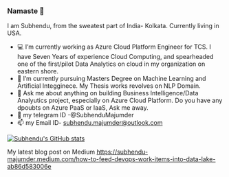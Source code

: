 ### Namaste 🙏

I am Subhendu, from the sweatest part of India- Kolkata. Currently living in USA.

- 💻 I’m currently working as Azure Cloud Platform Engineer for TCS. I have Seven Years of experience Cloud Computing, and spearheaded one of the first/pilot Data Analytics on cloud in my organization on eastern shore. 
- 🌱 I’m currently pursuing Masters Degree on Machine Learning and Artificial Integginece. My Thesis works revolves on NLP Domain.
- 💬 Ask me about anything on building Business Intelligence/Data Analyutics project, especially on Azure Cloud Platform. Do you have any dpoubts on Azure PaaS or IaaS, Ask me away. 
- 📱 my telegram ID -@SubhenduMajumder 
- 📫 my Email ID- subhendu.majumder@outlook.com

[![Subhendu's GitHub stats](https://github-readme-stats.vercel.app/api?username=subhendu-majumder)](https://github.com/anuraghazra/github-readme-stats)


My latest blog post on Medium
https://subhendu-majumder.medium.com/how-to-feed-devops-work-items-into-data-lake-ab86d583006e
